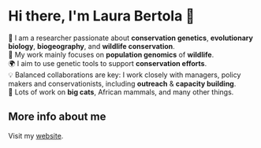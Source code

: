 # Hi there, I'm Laura Bertola 👋

🔬 I am a researcher passionate about **conservation genetics**, **evolutionary biology**, **biogeography**, and **wildlife conservation**.  
🧬 My work mainly focuses on **population genomics** of **wildlife**.  
🌍 I aim to use genetic tools to support **conservation efforts**.  
💡 Balanced collaborations are key: I work closely with managers, policy makers and conservationists, including **outreach** & **capacity building**.  
🦁 Lots of work on **big cats**, African mammals, and many other things.  

## More info about me
Visit my [website](https://laurabertola1.wixsite.com/mysite).
